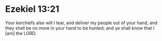 # Ezekiel 13:21

Your kerchiefs also will I tear, and deliver my people out of your hand, and they shall be no more in your hand to be hunted; and ye shall know that I [am] the LORD.